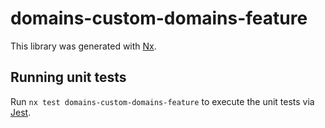 # domains-custom-domains-feature

This library was generated with [Nx](https://nx.dev).

## Running unit tests

Run `nx test domains-custom-domains-feature` to execute the unit tests via [Jest](https://jestjs.io).

